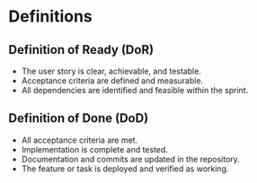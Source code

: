 # Definitions

## Definition of Ready (DoR)
- The user story is clear, achievable, and testable.
- Acceptance criteria are defined and measurable.
- All dependencies are identified and feasible within the sprint.

## Definition of Done (DoD)
- All acceptance criteria are met.
- Implementation is complete and tested.
- Documentation and commits are updated in the repository.
- The feature or task is deployed and verified as working.
